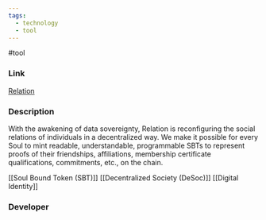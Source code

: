 ```yaml
---
tags:
  - technology
  - tool
---
```

#tool

### Link

[Relation](https://www.relationlabs.ai/home)

### Description

With the awakening of data sovereignty, Relation is reconfiguring the social relations of individuals in a decentralized way. We make it possible for every Soul to mint readable, understandable, programmable SBTs to represent proofs of their friendships, affiliations, membership certificate qualifications, commitments, etc., on the chain.

[[Soul Bound Token (SBT)]]
[[Decentralized Society (DeSoc)]]
[[Digital Identity]]

### Developer

